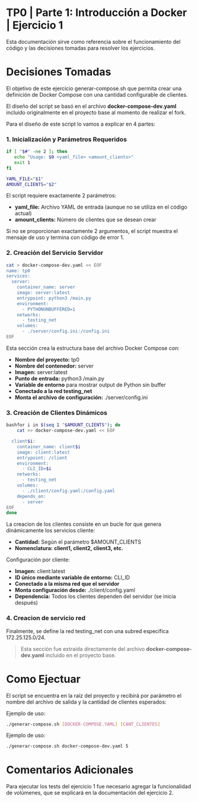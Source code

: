 # TP0 | Parte 1: Introducción a Docker | Ejercicio 1

Esta documentación sirve como referencia sobre el funcionamiento del código y las decisiones tomadas para resolver los ejercicios.

# Decisiones Tomadas
El objetivo de este ejercicio generar-compose.sh que permita crear una definición de Docker Compose con una cantidad configurable de clientes.

El diseño del script se basó en el archivo **docker-compose-dev.yaml** incluido originalmente en el proyecto base al momento de realizar el fork.

Para el diseño de este script lo vamos a explicar en 4 partes:

### 1. Inicialización y Parámetros Requeridos

```bash
if [ "$#" -ne 2 ]; then
   echo "Usage: $0 <yaml_file> <amount_clients>"
   exit 1
fi

YAML_FILE="$1"
AMOUNT_CLIENTS="$2"
```
El script requiere exactamente 2 parámetros:

- **yaml_file:** Archivo YAML de entrada (aunque no se utiliza en el código actual)
- **amount_clients:** Número de clientes que se desean crear

Si no se proporcionan exactamente 2 argumentos, el script muestra el mensaje de uso y termina con código de error 1.

### 2. Creación del Servicio Servidor
```bash
cat > docker-compose-dev.yaml << EOF
name: tp0
services:
  server:
    container_name: server
    image: server:latest
    entrypoint: python3 /main.py
    environment:
      - PYTHONUNBUFFERED=1
    networks:
      - testing_net
    volumes:
      - ./server/config.ini:/config.ini
EOF
```
Esta sección crea la estructura base del archivo Docker Compose con:

- **Nombre del proyecto:** tp0
- **Nombre del contenedor:** server
- **Imagen:** server:latest
- **Punto de entrada:** python3 /main.py
- **Variable de entorno** para mostrar output de Python sin buffer
- **Conectado a la red testing_net**
- **Monta el archivo de configuración:** ./server/config.ini


### 3. Creación de Clientes Dinámicos
```bash
bashfor i in $(seq 1 "$AMOUNT_CLIENTS"); do
    cat >> docker-compose-dev.yaml << EOF

  client$i:
    container_name: client$i
    image: client:latest
    entrypoint: /client
    environment:
      - CLI_ID=$i
    networks:
      - testing_net
    volumes:
      - ./client/config.yaml:/config.yaml
    depends_on:
      - server
EOF
done
```
La creacion de los clientes consiste en un bucle for que genera dinámicamente los servicios cliente:

- **Cantidad:** Según el parámetro $AMOUNT_CLIENTS
- **Nomenclatura:** __client1, client2, client3, etc.__

Configuración por cliente:

- **Imagen:** client:latest
- **ID único mediante variable de entorno:** CLI_ID
- **Conectado a la misma red que el servidor**
- **Monta configuración desde:** ./client/config.yaml
- **Dependencia:** Todos los clientes dependen del servidor (se inicia después)

### 4. Creacion de servicio red

Finalmente, se define la red testing_net con una subred específica 172.25.125.0/24.

> Esta sección fue extraída directamente del archivo **docker-compose-dev.yaml** incluido en el proyecto base.


# Como Ejectuar

El script se encuentra en la raíz del proyecto y recibirá por parámetro el nombre del archivo de salida y la cantidad de clientes esperados:

Ejemplo de uso:
```bash
./generar-compose.sh [DOCKER-COMPOSE.YAML] [CANT_CLIENTES]
```

Ejemplo de uso:
```bash
./generar-compose.sh docker-compose-dev.yaml 5
```

# Comentarios Adicionales
Para ejecutar los tests del ejercicio 1 fue necesario agregar la funcionalidad de volúmenes, que se explicará en la documentación del ejercicio 2.